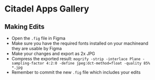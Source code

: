 # Citadel Apps Gallery

## Making Edits

- Open the `.fig` file in Figma
- Make sure you have the required fonts installed on your machineand they are usable by Figma
- Make your changes and export as 2x JPG
- Compress the exported result: `mogrify -strip -interlace Plane -sampling-factor 4:2:0 -define jpeg:dct-method=float -quality 85% *.jpg`
- Remember to commit the new `.fig` file which includes your edits
